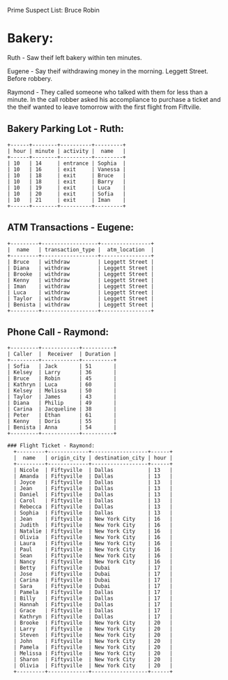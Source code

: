 Prime Suspect List:
  Bruce 
  Robin

# Bakery:
  Ruth - Saw theif left bakery within ten minutes.

  Eugene - Say theif withdrawing money in the morning. Leggett Street. Before robbery.

  Raymond - They called someone who talked with them for less than a minute. In the call robber asked his accompliance to purchase a ticket and the theif wanted to leave tomorrow with the first flight from Fiftville.

  ## Bakery Parking Lot - Ruth:
    +------+--------+----------+---------+
    | hour | minute | activity |  name   |
    +------+--------+----------+---------+
    | 10   | 14     | entrance | Sophia  |
    | 10   | 16     | exit     | Vanessa |
    | 10   | 18     | exit     | Bruce   |
    | 10   | 18     | exit     | Barry   |
    | 10   | 19     | exit     | Luca    |
    | 10   | 20     | exit     | Sofia   |
    | 10   | 21     | exit     | Iman    |
    +------+--------+----------+---------+
  
  ## ATM Transactions - Eugene:
    +---------+------------------+----------------+
    |  name   | transaction_type |  atm_location  |
    +---------+------------------+----------------+
    | Bruce   | withdraw         | Leggett Street |
    | Diana   | withdraw         | Leggett Street |
    | Brooke  | withdraw         | Leggett Street |
    | Kenny   | withdraw         | Leggett Street |
    | Iman    | withdraw         | Leggett Street |
    | Luca    | withdraw         | Leggett Street |
    | Taylor  | withdraw         | Leggett Street |
    | Benista | withdraw         | Leggett Street |
    +---------+------------------+----------------+

  ## Phone Call - Raymond:
    +---------+------------+----------+
    | Caller  |  Receiver  | Duration |
    +---------+------------+----------+
    | Sofia   | Jack       | 51       |
    | Kelsey  | Larry      | 36       |
    | Bruce   | Robin      | 45       |
    | Kathryn | Luca       | 60       |
    | Kelsey  | Melissa    | 50       |
    | Taylor  | James      | 43       |
    | Diana   | Philip     | 49       |
    | Carina  | Jacqueline | 38       |
    | Peter   | Ethan      | 61       |
    | Kenny   | Doris      | 55       |
    | Benista | Anna       | 54       |
    +---------+------------+----------+

    ### Flight Ticket - Raymond:
      +---------+-------------+------------------+------+
      |  name   | origin_city | destination_city | hour |
      +---------+-------------+------------------+------+
      | Nicole  | Fiftyville  | Dallas           | 13   |
      | Amanda  | Fiftyville  | Dallas           | 13   |
      | Joyce   | Fiftyville  | Dallas           | 13   |
      | Jean    | Fiftyville  | Dallas           | 13   |
      | Daniel  | Fiftyville  | Dallas           | 13   |
      | Carol   | Fiftyville  | Dallas           | 13   |
      | Rebecca | Fiftyville  | Dallas           | 13   |
      | Sophia  | Fiftyville  | Dallas           | 13   |
      | Jean    | Fiftyville  | New York City    | 16   |
      | Judith  | Fiftyville  | New York City    | 16   |
      | Natalie | Fiftyville  | New York City    | 16   |
      | Olivia  | Fiftyville  | New York City    | 16   |
      | Laura   | Fiftyville  | New York City    | 16   |
      | Paul    | Fiftyville  | New York City    | 16   |
      | Sean    | Fiftyville  | New York City    | 16   |
      | Nancy   | Fiftyville  | New York City    | 16   |
      | Betty   | Fiftyville  | Dubai            | 17   |
      | Jose    | Fiftyville  | Dubai            | 17   |
      | Carina  | Fiftyville  | Dubai            | 17   |
      | Sara    | Fiftyville  | Dubai            | 17   |
      | Pamela  | Fiftyville  | Dallas           | 17   |
      | Billy   | Fiftyville  | Dallas           | 17   |
      | Hannah  | Fiftyville  | Dallas           | 17   |
      | Grace   | Fiftyville  | Dallas           | 17   |
      | Kathryn | Fiftyville  | Dallas           | 17   |
      | Brooke  | Fiftyville  | New York City    | 20   |
      | Larry   | Fiftyville  | New York City    | 20   |
      | Steven  | Fiftyville  | New York City    | 20   |
      | John    | Fiftyville  | New York City    | 20   |
      | Pamela  | Fiftyville  | New York City    | 20   |
      | Melissa | Fiftyville  | New York City    | 20   |
      | Sharon  | Fiftyville  | New York City    | 20   |
      | Olivia  | Fiftyville  | New York City    | 20   |
      +---------+-------------+------------------+------+
